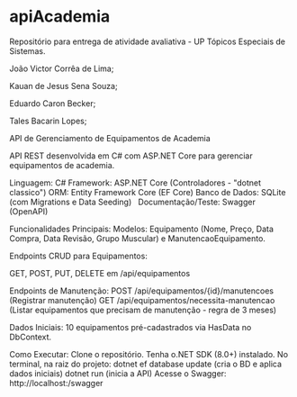 # apiAcademia
Repositório para entrega de atividade avaliativa - UP Tópicos Especiais de Sistemas.

João Victor Corrêa de Lima;

Kauan de Jesus Sena Souza;

Eduardo Caron Becker;

Tales Bacarin Lopes;


API de Gerenciamento de Equipamentos de Academia


API REST desenvolvida em C# com ASP.NET Core para gerenciar equipamentos de academia.





  Linguagem: C#
  Framework: ASP.NET Core (Controladores - "dotnet classico")
  ORM: Entity Framework Core (EF Core)
  Banco de Dados: SQLite (com Migrations e Data Seeding)    
  Documentação/Teste: Swagger (OpenAPI)





 Funcionalidades Principais:
  Modelos: Equipamento (Nome, Preço, Data Compra, Data Revisão, Grupo Muscular) e ManutencaoEquipamento.    


  Endpoints CRUD para Equipamentos:


  GET, POST, PUT, DELETE em /api/equipamentos


  Endpoints de Manutenção:
  POST /api/equipamentos/{id}/manutencoes (Registrar manutenção)
  GET /api/equipamentos/necessita-manutencao (Listar equipamentos que precisam de manutenção - regra de 3 meses)



  Dados Iniciais: 10 equipamentos pré-cadastrados via HasData no DbContext.


  


  Como Executar:
  Clone o repositório.
  Tenha o.NET SDK (8.0+) instalado.
  No terminal, na raiz do projeto:
  dotnet ef database update (cria o BD e aplica dados iniciais)
  dotnet run (inicia a API)
  Acesse o Swagger: http://localhost:<porta>/swagger
